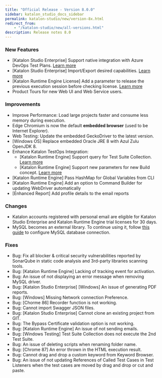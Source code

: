 ```yaml
---
title: "Official Release - Version 8.0.0" 
sidebar: katalon_studio_docs_sidebar
permalink: katalon-studio/new/version-8x.html
redirect_from:
    - "/katalon-studio/new/all-versions.html"
description: Release notes 8.0
---
```


### New Features

* [Katalon Studio Enterprise] Support native integration with Azure DevOps Test Plans. [Learn more](/katalon-studio/docs/azure-devops-test-plans.html)
* [Katalon Studio Enterprise] Import/Export desired capabilities. [Learn more](/katalon-studio/docs/import-export-desired-capabilities.html)
* [Katalon Runtime Engine License] Add a parameter to release the previous execution session before checking license. [Learn more]()
* Product Tours for new Web UI and Web Service users.

### Improvements

* Improve Performance: Load large projects faster and consume less memory during execution.
* Edge Chromium is now the default **embedded browser** (used to be Internet Explorer).
* Web Testing: Update the embedded GeckoDriver to the latest version.
* [Windows OS] Replace embedded Oracle JRE 8 with Azul Zulu OpenJDK 8.
* Enhance Katalon TestOps Integration:
    * [Katalon Runtime Engine] Support query for Test Suite Collection. [Learn more]()
    * [Katalon Runtime Engine] Support new parameters for new Build concept. [Learn more]()
* [Katalon Runtime Engine] Pass HashMap for Global Variables from CLI
* [Katalon Runtime Engine] Add an option to Command Builder for updating WebDriver automatically
* [Enhanced Report] Add profile details to the email reports

### Changes

* Katalon accounts registered with personal email are eligible for Katalon Studio Enterprise and Katalon Runtime Engine trial licenses for 30 days.
* MySQL becomes an external library. To continue using it, follow [this guide](/katalon-studio/tutorials/how-to-implement-ddt-mysql.html) to configure MySQL database connection.

### Fixes

* Bug: Fix all blocker & critical security vulnerabilities reported by SonarQube in static code analysis and 3rd-party libraries scanning tools. 
* Bug: [Katalon Runtime Engine] Lacking of tracking event for activation.
* Bug: An issue of not displaying an error message when removing MySQL driver.
* Bug: [Katalon Studio Enterprise] [Windows] An issue of generating PDF reports.
* Bug: [Windows] Missing Network connection Preference.
* Bug: [Chorme 86] Recorder function is not working.
* Bug: Cannot import Swagger JSON files.
* Bug: [Katalon Studio Enterprise] Cannot clone an existing project from GIT.
* Bug: The Bypass Certificate validation option is not working.
* Bug: [Katalon Runtime Engine] An issue of not sending emails.
* Bug: [Windows Testing] Test Suite Collection does not execute the 2nd Test Suite.
* Bug: An issue of deleting scripts when renaming folder name.
* Bug: [Chrome 87] An error thrown in the HTML execution result.
* Bug: Cannot drag and drop a custom keyword from Keyword Browser.
* Bug: An issue of not updating References of Called Test Cases in Test Listeners when the test cases are moved by drag and drop or cut and paste.
